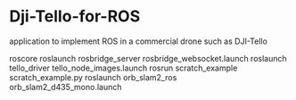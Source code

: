 # Dji-Tello-for-ROS
application to implement ROS in a commercial drone such as DJI-Tello 

roscore
roslaunch rosbridge_server rosbridge_websocket.launch
roslaunch tello_driver tello_node_images.launch
rosrun scratch_example scratch_example.py
roslaunch orb_slam2_ros orb_slam2_d435_mono.launch
